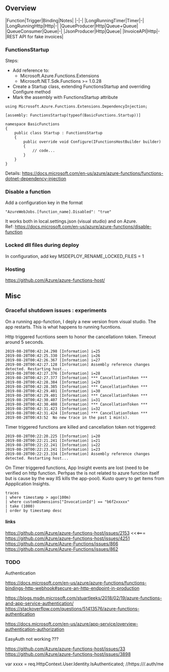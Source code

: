 ﻿## Overview

|Function|Trigger|Binding|Notes|
|-|-|
|LongRunningTimer|Timer|-|
|LongRunningHttp|Http|-|
|QueueProducer|Http|Queue+Queue|
|QueueConsumer|Queue|-|
|JsonProducer|Http|Queue|
|InvoiceAPI|Http|-|REST API for fake invoices|

### FunctionsStartup 
Steps:
 - Add reference to:
   - Microsoft.Azure.Functions.Extensions
   - Microsoft.NET.Sdk.Functions  >= 1.0.28
 - Create a Startup class, extending FunctionsStartup and overriding Configure method
 - Mark the assembly with FunctionsStartup attribute

```
using Microsoft.Azure.Functions.Extensions.DependencyInjection;

[assembly: FunctionsStartup(typeof(BasicFunctions.Startup))]

namespace BasicFunctions
{
    public class Startup : FunctionsStartup
    {
        public override void Configure(IFunctionsHostBuilder builder)
        {
            // code...
        }
    }
}
```

Details: https://docs.microsoft.com/en-us/azure/azure-functions/functions-dotnet-dependency-injection


### Disable a function

Add a configuration key in the format
```
"AzureWebJobs.[function_name].Disabled": "true"
```
It works both in local.settings.json (visual studio) and on Azure.  
Ref: https://docs.microsoft.com/en-us/azure/azure-functions/disable-function

### Locked dll files during deploy
In configuration, add key MSDEPLOY_RENAME_LOCKED_FILES = 1

### Hosting
https://github.com/Azure/azure-functions-host/


## Misc

### Graceful shutdown issues : experiments

On a running app-function, I deply a new version from visual studio. The app restarts. This is what happens to running fucntions.

Http triggered fucntions seem to honor the cancellationn token. Timeout around 5 seconds.

```
2019-08-28T00:42:24.298 [Information] i=25
2019-08-28T00:42:25.330 [Information] i=26
2019-08-28T00:42:26.367 [Information] i=27
2019-08-28T00:42:27.128 [Information] Assembly reference changes detected. Restarting host...
2019-08-28T00:42:27.376 [Information] i=28
2019-08-28T00:42:27.377 [Information] *** CancellationToken ***
2019-08-28T00:42:28.384 [Information] i=29
2019-08-28T00:42:28.385 [Information] *** CancellationToken ***
2019-08-28T00:42:29.401 [Information] i=30
2019-08-28T00:42:29.401 [Information] *** CancellationToken ***
2019-08-28T00:42:30.407 [Information] i=31
2019-08-28T00:42:30.408 [Information] *** CancellationToken ***
2019-08-28T00:42:31.423 [Information] i=32
2019-08-28T00:42:31.424 [Information] *** CancellationToken ***
2019-08-28T00:43:52  No new trace in the past 1 min(s).
```

Timer triggered functions are killed and cancellation token not triggered:
```
2019-08-28T00:22:20.225 [Information] i=20
2019-08-28T00:22:21.241 [Information] i=21
2019-08-28T00:22:22.241 [Information] i=22
2019-08-28T00:22:23.241 [Information] i=23
2019-08-28T00:22:23.334 [Information] Assembly reference changes detected. Restarting host...
```

On Timer triggered functions, App Insight events are lost (need to be verified on http function. Perhpas the is not related to azure function itself but is cause by the way IIS kills the app-pool).
Kusto query to get items from Appplication Insights.

```
traces 
| where timestamp > ago(100m)
| where customDimensions["InvocationId"] == "b6f2xxxxx"
| take (1000)
| order by timestamp desc
```


#### links
https://github.com/Azure/azure-functions-host/issues/2153   <<<===  
https://github.com/Azure/azure-functions-host/issues/4251  
https://github.com/Azure/Azure-Functions/issues/866  
https://github.com/Azure/Azure-Functions/issues/862  


### TODO

Authentication  

https://docs.microsoft.com/en-us/azure/azure-functions/functions-bindings-http-webhook#secure-an-http-endpoint-in-production


https://blogs.msdn.microsoft.com/stuartleeks/2018/02/19/azure-functions-and-app-service-authentication/
https://stackoverflow.com/questions/51413576/azure-functions-authentication

https://docs.microsoft.com/en-us/azure/app-service/overview-authentication-authorization






EasyAuth not working ???

https://github.com/Azure/azure-functions-host/issues/33
https://github.com/Azure/azure-functions-host/issues/3898


   var xxxx = req.HttpContext.User.Identity.IsAuthenticated;
            //https://<my azure functions app url>/.auth/me


